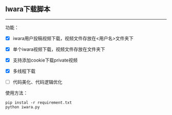 ## Iwara下载脚本

---

功能：

- [x] iwara用户投稿视频下载，视频文件存放在<用户名>文件夹下
- [x] 单个iwara视频下载，视频文件存放在<down>文件夹下
- [x] 支持添加cookie下载private视频
- [x] 多线程下载
- [ ] 代码美化、代码逻辑优化



使用方法：

```
pip instal -r requirement.txt
python iwara.py
```